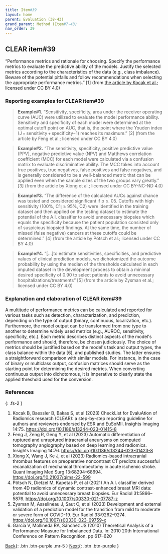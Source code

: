 ```yaml
---
title: Item#39
layout: home
parent: Evaluation (38-43)
grand_parent: Method (Item#7-43)
nav_order: 39
---
```


## CLEAR item#39


“Performance metrics and rationale for choosing. Specify the performance metrics to evaluate the predictive ability of the models. Justify the selected metrics according to the characteristics of the data (e.g., class imbalance). Beware of the potential pitfalls and follow recommendations when selecting the appropriate performance metrics.” [1] (from [the article by Kocak et al.](https://insightsimaging.springeropen.com/articles/10.1186/s13244-023-01415-8); licensed under CC BY 4.0)


### Reporting examples for CLEAR item#39

> **Example#1.** “Sensitivity, specificity, area under the receiver operating curve (AUC) were utilized to evaluate the model performance ability. Sensitivity and specificity of each model were determined at the optimal cutoff point on AUC, that is, the point where the Youden index (J = sensitivity + specificity−1) reaches its maximum.” [2] (from the article by Feng et al.; licensed under CC BY 4.0)

> **Example#2.** “The sensitivity, specificity, positive predictive value (PPV), negative predictive value (NPV) and Matthews correlation coefficient (MCC) for each model were calculated via a confusion matrix to evaluate discriminative ability. The MCC takes into account true positives, true negatives, false positives and false negatives, and is generally considered to be a well-balanced metric that can be applied even when the sample sizes of the two groups vary greatly.” [3] (from the article by Xiong et al.; licensed under CC BY-NC-ND 4.0)

> **Example#3.** “The difference of the calculated AUCs against chance was tested and considered significant if p ≤. 05. Cutoffs with high sensitivity (100%, C1; ≥ 95%, C2) were identified in the training dataset and then applied on the testing dataset to estimate the potential of the A.I. classifier to avoid unnecessary biopsies which equals the specificity because the patient population consisted only of suspicious biopsied findings. At the same time, the number of missed (false negative) cancers at these cutoffs could be determined.” [4] (from the article by Pötsch et al.; licensed under CC BY 4.0)

> **Example#4.** “[...]to estimate sensitivities, specificities, and predictive values of clinical prediction models, we dichotomized the outcome probability by using the median of the thresholds calculated in each imputed dataset in the development process to obtain a minimal desired specificity of 0.90 to select patients to avoid unnecessary hospitalizations/treatments” [5] (from the article by Zysman et al.; licensed under CC BY 4.0)



### Explanation and elaboration of CLEAR item#39

A multitude of performance metrics can be calculated and reported for various tasks such as detection, characterization, and prediction, depending on the type of output (binary, continuous, localization, etc.). Furthermore, the model output can be transformed from one type to another to determine widely used metrics (e.g., AUROC, sensitivity, specificity, etc.). Each metric describes distinct aspects of the model's performance and should, therefore, be chosen judiciously.  The choice of metrics should be  justified based on the model's task and output types, the class balance within the data [6], and published studies. The latter ensures a straightforward comparison with similar models. For instance, in the case of binary or multiclass output, confusion matrices should serve as the starting point for determining the desired metrics. When converting continuous output into dichotomous, it is imperative to clearly state the applied threshold used for the conversion.

### References

{: .fs-2 }

1. 	Kocak B, Baessler B, Bakas S, et al (2023) CheckList for EvaluAtion of Radiomics research (CLEAR): a step-by-step reporting guideline for authors and reviewers endorsed by ESR and EuSoMII. Insights Imaging 14:75. https://doi.org/10.1186/s13244-023-01415-8
2. 	Feng J, Zeng R, Geng Y, et al (2023) Automatic differentiation of ruptured and unruptured intracranial aneurysms on computed tomography angiography based on deep learning and radiomics. Insights Imaging 14:76. https://doi.org/10.1186/s13244-023-01423-8
3. 	Xiong X, Wang J, Ke J, et al (2023) Radiomics-based intracranial thrombus features on preoperative noncontrast CT predicts successful recanalization of mechanical thrombectomy in acute ischemic stroke. Quant Imaging Med Surg 13:68294–68694. https://doi.org/10.21037/qims-22-599
4. 	Pötsch N, Dietzel M, Kapetas P, et al (2021) An A.I. classifier derived from 4D radiomics of dynamic contrast-enhanced breast MRI data: potential to avoid unnecessary breast biopsies. Eur Radiol 31:5866–5876. https://doi.org/10.1007/s00330-021-07787-z
5. 	Zysman M, Asselineau J, Saut O, et al (2023) Development and external validation of a prediction model for the transition from mild to moderate or severe form of COVID-19. Eur Radiol 33:9262–9274. https://doi.org/10.1007/s00330-023-09759-x
6. 	García V, Mollineda RA, Sánchez JS (2010) Theoretical Analysis of a Performance Measure for Imbalanced Data. In: 2010 20th International Conference on Pattern Recognition. pp 617–620


[Back](https://radiomic.github.io/CLEAR-E3/docs/Item2.html){: .btn .btn-purple .mr-5 }
[Next](https://radiomic.github.io/CLEAR-E3/docs/Item4.html){: .btn .btn-purple   }
